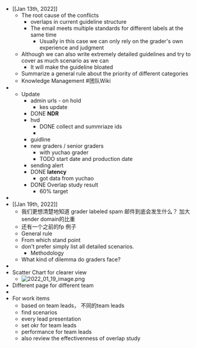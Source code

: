 - [[Jan 13th, 2022]]
	- The root cause of the conflicts
		- overlaps in current guideline structure
		- The email meets multiple standards for different labels at the same time
			- Usually in this case we can only rely on the grader's own experience and judgment
	- Although we can also write extremely detailed guidelines and try to cover as much scenario as we can
		- It will make the guideline bloated
	- Summarize a general rule about the priority of different categories
	- Knowledge Management #团队Wiki
-
	- Update
		- admin urls - on hold
			- kes update
		- DONE **NDR**
		- hvd
			- DONE collect and summriaze ids
			-
		- guidline
		- new graders / senior graders
			- with yuchao grader
			- TODO start date and production date
		- sending alert
		- DONE **latency**
			- got data from yuchao
		- DONE Overlap study result
			- 60% target
-
- [[Jan 19th, 2022]]
	- 我们更想清楚地知道 grader labeled spam 邮件到底会发生什么？ 加大sender domain的比重
	- 还有一个之前的fp 例子
	- General rule
	- From which stand point
	- don't prefer simply list all detailed scenarios.
		- Methodology
	- What kind of dilemma do graders face?
-
- Scatter Chart for clearer view
	- ![2022_01_19_image.png](https://cdn.logseq.com/%2Fe665ccdc-ca08-4e13-adf4-2c2994386a2b3d6ce8ad-868c-49b8-b854-2a2f4b4cfa842022_01_19_image.png?Expires=4796166521&Signature=N4SVRe~wB~R~mjojfAc3zUOv7Fuo~T7S7HFjl4A0GTHjaaoVUeSZwYqRl2OCXeRigNUnYFtQIloKzmr1H3677XFW2a2TSzsyYYGpJQJVv4WSgmEZ0O7KiE6MBOZiTnig6QhTjOT6NNOvrTqAahJvQUz4p8N-la0iJXiG-aBueV6mtzFltQqIiJUPbXyVv8okHYtN4qB8T0BlAju2BWC3iROAxpXUaMCMioqigrW4xnZg2fvEIIxnwgYj0lJuCg7uX9PuMml4jFOUy9MendNTZdwyUKUzk38vXkDsl88FOvw5NvxaAYVvc5~e64FzbZi6S6p~Pg-xnoYP6VF~qdBr2Q__&Key-Pair-Id=APKAJE5CCD6X7MP6PTEA)
- Different page for different team
-
- For work items
	- based on team leads， 不同的team leads
	- find scenarios
	- every lead 
	  presentation
	- set okr for team leads
	- performance for team leads
	- also review the effectivenness of overlap study